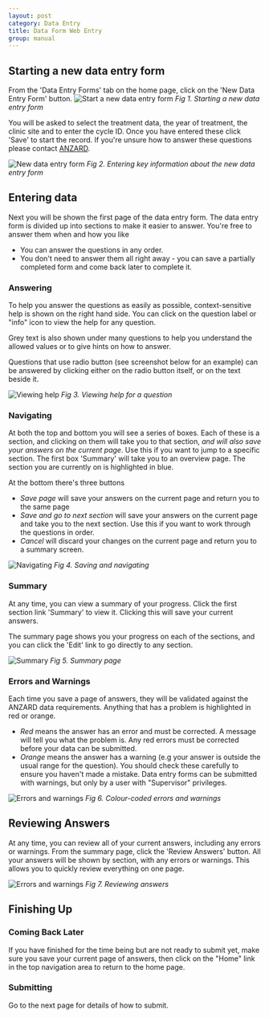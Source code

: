 ```yaml
---
layout: post
category: Data Entry
title: Data Form Web Entry
group: manual
---
```

## Starting a new data entry form
From the 'Data Entry Forms' tab on the home page, click on the 'New Data Entry Form' button.
![Start a new data entry form](/user_manual/assets/images/data_entry/start.png)
*Fig 1. Starting a new data entry form*

You will be asked to select the treatment data, the year of treatment, the clinic site and to enter the cycle ID. Once you have entered these click 'Save' to start the record. If you're unsure how to answer these questions please contact [ANZARD](mailto:anzard@unsw.edu.au).

![New data entry form](/user_manual/assets/images/data_entry/new.png)
*Fig 2. Entering key information about the new data entry form*

## Entering data
Next you will be shown the first page of the data entry form. The data entry form is divided up into sections to make it easier to answer. You're free to answer them when and how you like
* You can answer the questions in any order. 
* You don't need to answer them all right away - you can save a partially completed form and come back later to complete it.

### Answering
To help you answer the questions as easily as possible, context-sensitive help is shown on the right hand side. You can click on the question label or "info" icon to view the help for any question.

Grey text is also shown under many questions to help you understand the allowed values or to give hints on how to answer.

Questions that use radio button (see screenshot below for an example) can be answered by clicking either on the radio button itself, or on the text beside it.

![Viewing help](/user_manual/assets/images/data_entry/help.png)
*Fig 3. Viewing help for a question*


### Navigating
At both the top and bottom you will see a series of boxes. Each of these is a section, and clicking on them will take you to that section, *and will also save your answers on the current page*. Use this if you want to jump to a specific section. The first box 'Summary' will take you to an overview page. The section you are currently on is highlighted in blue.

At the bottom there's three buttons
* *Save page* will save your answers on the current page and return you to the same page
* *Save and go to next section* will save your answers on the current page and take you to the next section. Use this if you want to work through the questions in order.
* *Cancel* will discard your changes on the current page and return you to a summary screen.

![Navigating](/user_manual/assets/images/data_entry/nav.png)
*Fig 4. Saving and navigating*

### Summary
At any time, you can view a summary of your progress. Click the first section link 'Summary' to view it. Clicking this will save your current answers.

The summary page shows you your progress on each of the sections, and you can click the 'Edit' link to go directly to any section.

![Summary](/user_manual/assets/images/data_entry/summary.png)
*Fig 5. Summary page*

### Errors and Warnings
Each time you save a page of answers, they will be validated against the ANZARD data requirements. Anything that has a problem is highlighted in red or orange.

* *Red* means the answer has an error and must be corrected. A message will tell you what the problem is. Any red errors must be corrected before your data can be submitted.
* *Orange* means the answer has a warning (e.g your answer is outside the usual range for the question). You should check these carefully to ensure you haven't made a mistake. Data entry forms can be submitted with warnings, but only by a user with "Supervisor" privileges. 

![Errors and warnings](/user_manual/assets/images/data_entry/red_yellow.png)
*Fig 6. Colour-coded errors and warnings*

## Reviewing Answers
At any time, you can review all of your current answers, including any errors or warnings. From the summary page, click the 'Review Answers' button. All your answers will be shown by section, with any errors or warnings. This allows you to quickly review everything on one page.

![Errors and warnings](/user_manual/assets/images/data_entry/review.png)
*Fig 7. Reviewing answers*
  
## Finishing Up
### Coming Back Later
If you have finished for the time being but are not ready to submit yet, make sure you save your current page of answers, then click on the "Home" link in the top navigation area to return to the home page.

### Submitting
Go to the next page for details of how to submit.